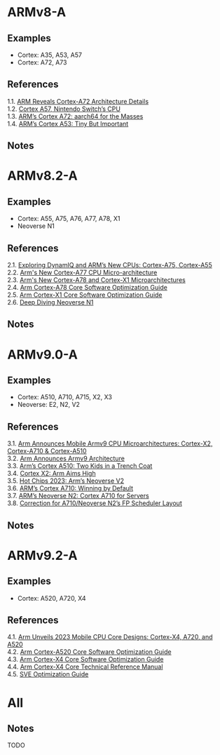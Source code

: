 
# ARMv8-A

## Examples

* Cortex: A35, A53, A57
* Cortex: A72, A73

## References

1.1. [ARM Reveals Cortex-A72 Architecture Details](https://www.anandtech.com/show/9184/arm-reveals-cortex-a72-architecture-details)<br/>
1.2. [Cortex A57, Nintendo Switch’s CPU](https://chipsandcheese.com/2023/12/12/cortex-a57-nintendo-switchs-cpu/)<br/>
1.3. [ARM’s Cortex A72: aarch64 for the Masses](https://chipsandcheese.com/2023/11/10/arms-cortex-a72-aarch64-for-the-masses/)<br/>
1.4. [ARM’s Cortex A53: Tiny But Important](https://chipsandcheese.com/2023/05/28/arms-cortex-a53-tiny-but-important/)

## Notes



# ARMv8.2-A

## Examples

* Cortex: A55, A75, A76, A77, A78, X1
* Neoverse N1

## References

2.1. [Exploring DynamIQ and ARM’s New CPUs: Cortex-A75, Cortex-A55](https://www.anandtech.com/show/11441/dynamiq-and-arms-new-cpus-cortex-a75-a55)<br/>
2.2. [Arm's New Cortex-A77 CPU Micro-architecture](https://www.anandtech.com/show/14384/arm-announces-cortexa77-cpu-ip)<br/>
2.3. [Arm's New Cortex-A78 and Cortex-X1 Microarchitectures](https://www.anandtech.com/show/15813/arm-cortex-a78-cortex-x1-cpu-ip-diverging)<br/>
2.4. [Arm Cortex-A78 Core Software Optimization Guide](https://developer.arm.com/documentation/102160/latest/)<br/>
2.5. [Arm Cortex-X1 Core Software Optimization Guide](https://documentation-service.arm.com/static/5f15a74720b7cf4bc5247c06)<br/>
2.6. [Deep Diving Neoverse N1](https://chipsandcheese.com/2021/10/22/deep-diving-neoverse-n1/)

## Notes


# ARMv9.0-A

## Examples

* Cortex: A510, A710, A715, X2, X3
* Neoverse: E2, N2, V2

## References

3.1. [Arm Announces Mobile Armv9 CPU Microarchitectures: Cortex-X2, Cortex-A710 & Cortex-A510](https://www.anandtech.com/show/16693/arm-announces-mobile-armv9-cpu-microarchitectures-cortexx2-cortexa710-cortexa510)<br/>
3.2. [Arm Announces Armv9 Architecture](https://www.anandtech.com/show/16584/arm-announces-armv9-architecture)<br/>
3.3. [Arm’s Cortex A510: Two Kids in a Trench Coat](https://chipsandcheese.com/2023/10/01/arms-cortex-a510-two-kids-in-a-trench-coat/)<br/>
3.4. [Cortex X2: Arm Aims High](https://chipsandcheese.com/2023/10/27/cortex-x2-arm-aims-high/)<br/>
3.5. [Hot Chips 2023: Arm’s Neoverse V2](https://chipsandcheese.com/2023/09/11/hot-chips-2023-arms-neoverse-v2/)<br/>
3.6. [ARM’s Cortex A710: Winning by Default](https://chipsandcheese.com/2023/08/11/arms-cortex-a710-winning-by-default/)<br/>
3.7. [ARM’s Neoverse N2: Cortex A710 for Servers](https://chipsandcheese.com/2023/08/18/arms-neoverse-n2-cortex-a710-for-servers/)<br/>
3.8. [Correction for A710/Neoverse N2’s FP Scheduler Layout](https://chipsandcheese.com/2023/08/19/correction-for-a710-neoverse-n2s-fp-scheduler-layout/)<br/>

## Notes



# ARMv9.2-A

## Examples

* Cortex: A520, A720, X4

## References

4.1. [Arm Unveils 2023 Mobile CPU Core Designs: Cortex-X4, A720, and A520](https://www.anandtech.com/show/18871/arm-unveils-armv92-mobile-architecture-cortex-x4-a720-and-a520-64bit-exclusive)<br/>
4.2. [Arm Cortex-A520 Core Software Optimization Guide](https://developer.arm.com/documentation/PJDOC-1505342170-671342/latest)<br/>
4.3. [Arm Cortex-X4 Core Software Optimization Guide](https://developer.arm.com/documentation/PJDOC1505342170538636/latest/)<br/>
4.4. [Arm Cortex-X4 Core Technical Reference Manual](https://developer.arm.com/documentation/102484/0002/The-Cortex-X4--core)<br/>
4.5. [SVE Optimization Guide](https://developer.arm.com/documentation/102699/latest/)<br/>


# All

## Notes

TODO
